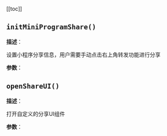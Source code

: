 [[toc]]

## `initMiniProgramShare()` 


**描述**：<p>设置小程序分享信息，用户需要手动点击右上角转发功能进行分享</p>

**参数**：



<a name="openShareUI"></a>

## `openShareUI()` 


**描述**：<p>打开自定义的分享UI组件</p>

**参数**：



